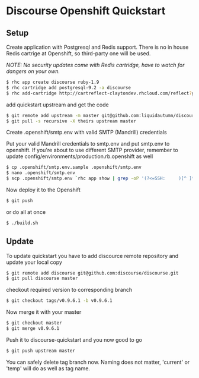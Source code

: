 # Discourse Openshift Quickstart

## Setup

Create application with Postgresql and Redis support. There is no in house Redis cartrige at Openshift, so third-party one will be used.

*NOTE: No security updates come with Redis cartridge, have to watch for dangers on your own.*

```Bash
$ rhc app create discourse ruby-1.9
$ rhc cartridge add postgresql-9.2 -a discourse
$ rhc add-cartridge http://cartreflect-claytondev.rhcloud.com/reflect?github=smarterclayton/openshift-redis-cart
```

add quickstart upstream and get the code

```Bash
$ git remote add upstream -m master git@github.com:liquidautumn/discourse-quickstart.git
$ git pull -s recursive -X theirs upstream master
```

Create .openshift/smtp.env with valid SMTP (Mandrill) credentials

Put your valid Mandrill credentials to smtp.env and put smtp.env to openshift.
If you're about to use different SMTP provider, remember to update config/environments/production.rb.openshift as well


```Bash
$ cp .openshift/smtp.env.sample .openshift/smtp.env
$ nano .openshift/smtp.env
$ scp .openshift/smtp.env `rhc app show | grep -oP '(?<=SSH:     )[^ ]*'`:app-root/data
```

Now deploy it to the Openshift

```Bash
$ git push
```

or do all at once

```Bash
$ ./build.sh
```

## Update

To update quickstart you have to add discource remote repository and update your local copy

```Bash
$ git remote add discourse git@github.com:discourse/discourse.git
$ git pull discourse master
```

checkout required version to corresponding branch

```Bash
$ git checkout tags/v0.9.6.1 -b v0.9.6.1
```

Now merge it with your master

```Bash
$ git checkout master
$ git merge v0.9.6.1
```

Push it to discourse-quickstart and you now good to go

```Bash
$ git push upstream master
```

You can safely delete tag branch now. Naming does not matter, 'current' or 'temp' will do as well as tag name.
